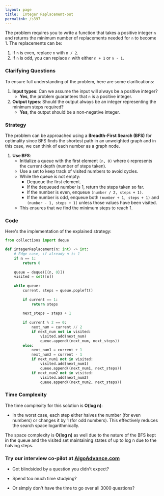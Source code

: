 ```yaml
---
layout: page
title:  Integer Replacement-out
permalink: /s397
---
```

The problem requires you to write a function that takes a positive integer `n` and returns the minimum number of replacements needed for `n` to become 1. The replacements can be:
1. If `n` is even, replace `n` with `n / 2`.
2. If `n` is odd, you can replace `n` with either `n + 1` or `n - 1`.

### Clarifying Questions
To ensure full understanding of the problem, here are some clarifications:
1. **Input types**: Can we assume the input will always be a positive integer?
   - **Yes**, the problem guarantees that `n` is a positive integer.
2. **Output types**: Should the output always be an integer representing the minimum steps required?
   - **Yes**, the output should be a non-negative integer.

### Strategy
The problem can be approached using a **Breadth-First Search (BFS)** for optimality since BFS finds the shortest path in an unweighted graph and in this case, we can think of each number as a graph node.

1. **Use BFS**:
   - Initialize a queue with the first element `(n, 0)` where `0` represents the current depth (number of steps taken).
   - Use a set to keep track of visited numbers to avoid cycles.
   - While the queue is not empty:
     - Dequeue the first element.
     - If the dequeued number is 1, return the steps taken so far.
     - If the number is even, enqueue `(number / 2, steps + 1)`.
     - If the number is odd, enqueue both `(number + 1, steps + 1)` and `(number - 1, steps + 1)` unless those values have been visited.
   - This ensures that we find the minimum steps to reach 1.

### Code
Here's the implementation of the explained strategy:

```python
from collections import deque

def integerReplacement(n: int) -> int:
    # Edge case, if already n is 1
    if n == 1:
        return 0
    
    queue = deque([(n, 0)])
    visited = set([n])
    
    while queue:
        current, steps = queue.popleft()
        
        if current == 1:
            return steps
        
        next_steps = steps + 1
        
        if current % 2 == 0:
            next_num = current // 2
            if next_num not in visited:
                visited.add(next_num)
                queue.append((next_num, next_steps))
        else:
            next_num1 = current + 1
            next_num2 = current - 1
            if next_num1 not in visited:
                visited.add(next_num1)
                queue.append((next_num1, next_steps))
            if next_num2 not in visited:
                visited.add(next_num2)
                queue.append((next_num2, next_steps))

```

### Time Complexity
The time complexity for this solution is **O(log n)**:
- In the worst case, each step either halves the number (for even numbers) or changes it by 1 (for odd numbers). This effectively reduces the search space logarithmically.

The space complexity is **O(log n)** as well due to the nature of the BFS kept in the queue and the visited set maintaining states of up to log n due to the halving steps.


### Try our interview co-pilot at [AlgoAdvance.com](https://algoAdvance.com)

- Got blindsided by a question you didn't expect?

- Spend too much time studying?

- Or simply don't have the time to go over all 3000 questions?

